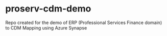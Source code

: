 # proserv-cdm-demo
Repo created for the demo of ERP (Professional Services Finance domain) to CDM Mapping using Azure Synapse
